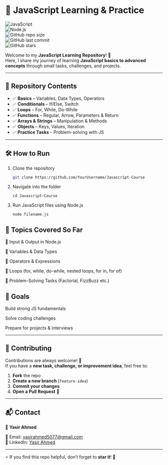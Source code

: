 # 🚀 JavaScript Learning & Practice  

![JavaScript](https://img.shields.io/badge/JavaScript-ES6+-yellow?logo=javascript)  
![Node.js](https://img.shields.io/badge/Node.js-runtime-green?logo=node.js)  
![GitHub repo size](https://img.shields.io/github/repo-size/YourUsername/your-repo-name)  
![GitHub last commit](https://img.shields.io/github/last-commit/YourUsername/your-repo-name)  
![GitHub stars](https://img.shields.io/github/stars/YourUsername/your-repo-name?style=social)  

Welcome to my **JavaScript Learning Repository**! 🎯  
Here, I share my journey of learning **JavaScript basics to advanced concepts** through small tasks, challenges, and projects.  

---

## 📂 Repository Contents  

- ✅ **Basics** – Variables, Data Types, Operators  
- ✅ **Conditionals** – If/Else, Switch  
- ✅ **Loops** – For, While, Do-While  
- ✅ **Functions** – Regular, Arrow, Parameters & Return  
- ✅ **Arrays & Strings** – Manipulation & Methods  
- ✅ **Objects** – Keys, Values, Iteration  
- ✅ **Practice Tasks** – Problem-solving with JS  

---

## 🛠️ How to Run  

1. Clone the repository  
   ```bash
   git clone https://github.com/YourUsername/Javascript-Course
2. Navigate into the folder
    ```
    cd Javascript-Course
3. Run JavaScript files using Node.js
    ```
    node filename.js
## 📖 Topics Covered So Far

🔹 Input & Output in Node.js

🔹 Variables & Data Types

🔹 Operators & Expressions

🔹 Loops (for, while, do-while, nested loops, for in, for of)

🔹 Problem-Solving Tasks (Factorial, FizzBuzz etc.)

## 🎯 Goals

Build strong JS fundamentals

Solve coding challenges

Prepare for projects & interviews

---

## 🤝 Contributing  

Contributions are always welcome! 🎉  
If you have a **new task, challenge, or improvement idea**, feel free to:  

1. **Fork** the repo  
2. **Create a new branch** (`feature-idea`)  
3. **Commit your changes**  
4. **Open a Pull Request** 🚀  

---

## 📬 Contact  

👤 **Yasir Ahmed**  

📧 Email: [yasirahmed5077@gmail.com](mailto:yasirahmed5077@gmail.com)  
🔗 LinkedIn: [Yasir Ahmed](https://www.linkedin.com/in/yasir-ahmed-08a338213/)  

---

⭐ If you find this repo helpful, don’t forget to **star it**! 🌟  
